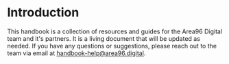 # Introduction

This handbook is a collection of resources and guides for the Area96 Digital team and it's partners. It is a living document that will be updated as needed. If you have any questions or suggestions, please reach out to the team via email at [handbook-help@area96.digital](mailto:handbook-help@area96.digital).
